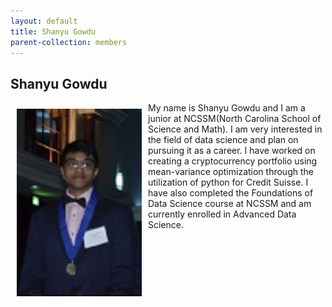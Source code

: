 ```yaml
---
layout: default
title: Shanyu Gowdu
parent-collection: members
---
```


## Shanyu Gowdu
<img src="/media/members/shanyu_gowdu.png" alt="1" width = 200px height = 300px style="object-fit: cover; float: left; margin: 10px">

My name is Shanyu Gowdu and I am a junior at NCSSM(North Carolina School of Science and Math). I am very interested in the field of data science and plan on pursuing it as a career. I have worked on creating a cryptocurrency portfolio using mean-variance optimization through the utilization of python for Credit Suisse. I have also completed the Foundations of Data Science course at NCSSM and am currently enrolled in Advanced Data Science.